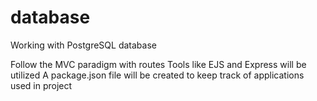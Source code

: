 # database
Working with PostgreSQL database

Follow the MVC paradigm with routes 
Tools like EJS and Express will be utilized
A package.json file will be created to keep
track of applications used in project
